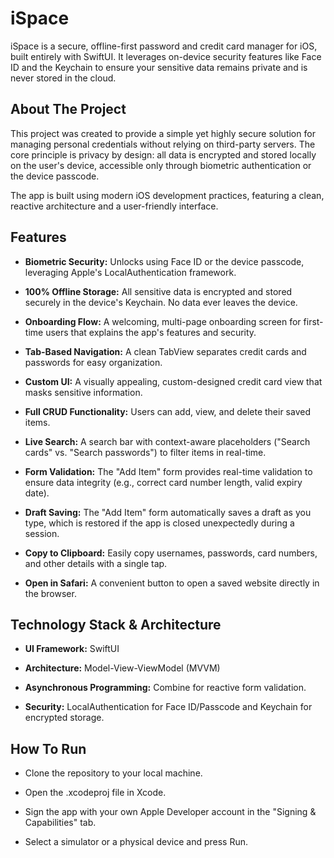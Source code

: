 
# iSpace

iSpace is a secure, offline-first password and credit card manager for iOS, built entirely with SwiftUI. It leverages on-device security features like Face ID and the Keychain to ensure your sensitive data remains private and is never stored in the cloud.





## About The Project

 This project was created to provide a simple yet highly secure solution for managing personal credentials without relying on third-party servers. The core principle is privacy by design: all data is encrypted and stored locally on the user's device, accessible only through biometric authentication or the device passcode.

The app is built using modern iOS development practices, featuring a clean, reactive architecture and a user-friendly interface.


## Features


- **Biometric Security:** Unlocks using Face ID or the device passcode, leveraging Apple's LocalAuthentication framework.

- **100% Offline Storage:** All sensitive data is encrypted and stored securely in the device's Keychain. No data ever leaves the device.

- **Onboarding Flow:** A welcoming, multi-page onboarding screen for first-time users that explains the app's features and security.

- **Tab-Based Navigation:** A clean TabView separates credit cards and passwords for easy organization.

- **Custom UI:** A visually appealing, custom-designed credit card view that masks sensitive information.

- **Full CRUD Functionality:** Users can add, view, and delete their saved items.

- **Live Search:** A search bar with context-aware placeholders ("Search cards" vs. "Search passwords") to filter items in real-time.

- **Form Validation:** The "Add Item" form provides real-time validation to ensure data integrity (e.g., correct card number length, valid expiry date).

- **Draft Saving:** The "Add Item" form automatically saves a draft as you type, which is restored if the app is closed unexpectedly during a session.

- **Copy to Clipboard:** Easily copy usernames, passwords, card numbers, and other details with a single tap.

- **Open in Safari:** A convenient button to open a saved website directly in the browser.



## Technology Stack & Architecture

- **UI Framework:** SwiftUI

- **Architecture:** Model-View-ViewModel (MVVM)

- **Asynchronous Programming:** Combine for reactive form validation.

- **Security:** LocalAuthentication for Face ID/Passcode and Keychain for encrypted storage.
## How To Run

- Clone the repository to your local machine.

- Open the .xcodeproj file in Xcode.

- Sign the app with your own Apple Developer account in the "Signing & Capabilities" tab.

- Select a simulator or a physical device and press Run.
